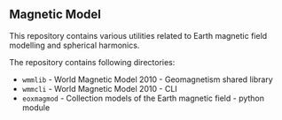 Magnetic Model
--------------

This repository contains various utilities related to Earth magnetic field
modelling and spherical harmonics.

The repository contains following directories:

- `wmmlib` - World Magnetic Model 2010 - Geomagnetism shared library
- `wmmcli` - World Magnetic Model 2010 - CLI
- `eoxmagmod` - Collection models of the Earth magnetic field - python module
